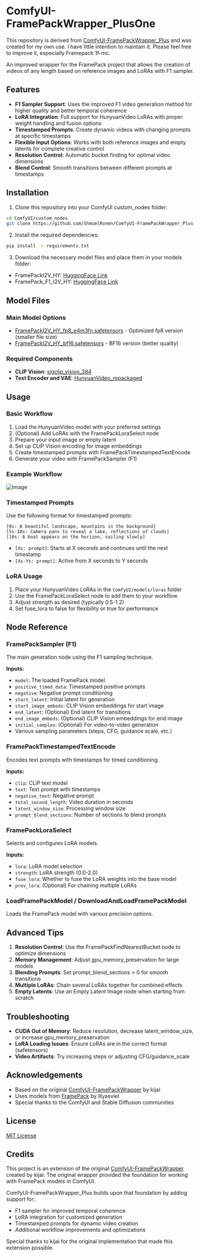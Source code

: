 # ComfyUI-FramePackWrapper_PlusOne
This repository is derived from [ComfyUI-FramePackWrapper_Plus](https://github.com/ShmuelRonen/ComfyUI-FramePackWrapper_Plus/tree/main) and was created for my own use. I have little intention to maintain it. Please feel free to improve it, especially Framepack 1f-mc.

An improved wrapper for the FramePack project that allows the creation of videos of any length based on reference images and LoRAs with F1 sampler.

## Features

- **F1 Sampler Support**: Uses the improved F1 video generation method for higher quality and better temporal coherence
- **LoRA Integration**: Full support for HunyuanVideo LoRAs with proper weight handling and fusion options
- **Timestamped Prompts**: Create dynamic videos with changing prompts at specific timestamps
- **Flexible Input Options**: Works with both reference images and empty latents for complete creative control
- **Resolution Control**: Automatic bucket finding for optimal video dimensions
- **Blend Control**: Smooth transitions between different prompts at timestamps

## Installation

1. Clone this repository into your ComfyUI custom_nodes folder:
```bash
cd ComfyUI/custom_nodes
git clone https://github.com/ShmuelRonen/ComfyUI-FramePackWrapper_Plus
```

2. Install the required dependencies:
```bash
pip install -r requirements.txt
```

3. Download the necessary model files and place them in your models folder:
- FramePackI2V_HY: [HuggingFace Link](https://huggingface.co/lllyasviel/FramePackI2V_HY)
- FramePack_F1_I2V_HY: [HuggingFace Link](https://huggingface.co/lllyasviel/FramePack_F1_I2V_HY_20250503)

## Model Files

### Main Model Options
- [FramePackI2V_HY_fp8_e4m3fn.safetensors](https://huggingface.co/Kijai/HunyuanVideo_comfy/blob/main/FramePackI2V_HY_fp8_e4m3fn.safetensors) - Optimized fp8 version (smaller file size)
- [FramePackI2V_HY_bf16.safetensors](https://huggingface.co/Kijai/HunyuanVideo_comfy/blob/main/FramePackI2V_HY_bf16.safetensors) - BF16 version (better quality)

### Required Components
- **CLIP Vision**: [sigclip_vision_384](https://huggingface.co/Comfy-Org/sigclip_vision_384/tree/main)
- **Text Encoder and VAE**: [HunyuanVideo_repackaged](https://huggingface.co/Comfy-Org/HunyuanVideo_repackaged/tree/main/split_files)

## Usage

### Basic Workflow

1. Load the HunyuanVideo model with your preferred settings
2. (Optional) Add LoRAs with the FramePackLoraSelect node
3. Prepare your input image or empty latent
4. Set up CLIP Vision encoding for image embeddings
5. Create timestamped prompts with FramePackTimestampedTextEncode
6. Generate your video with FramePackSampler (F1)

### Example Workflow

![image](https://github.com/user-attachments/assets/e7ba12b5-41ef-484b-a796-801b701628a5)

### Timestamped Prompts

Use the following format for timestamped prompts:
```
[0s: A beautiful landscape, mountains in the background]
[5s-10s: Camera pans to reveal a lake, reflections of clouds]
[10s: A boat appears on the horizon, sailing slowly]
```

- `[Xs: prompt]`: Starts at X seconds and continues until the next timestamp
- `[Xs-Ys: prompt]`: Active from X seconds to Y seconds

### LoRA Usage

1. Place your HunyuanVideo LoRAs in the `ComfyUI/models/loras` folder
2. Use the FramePackLoraSelect node to add them to your workflow
3. Adjust strength as desired (typically 0.5-1.2)
4. Set fuse_lora to false for flexibility or true for performance

## Node Reference

### FramePackSampler (F1)
The main generation node using the F1 sampling technique.

**Inputs:**
- `model`: The loaded FramePack model
- `positive_timed_data`: Timestamped positive prompts
- `negative`: Negative prompt conditioning
- `start_latent`: Initial latent for generation
- `start_image_embeds`: CLIP Vision embeddings for start image
- `end_latent`: (Optional) End latent for transitions
- `end_image_embeds`: (Optional) CLIP Vision embeddings for end image
- `initial_samples`: (Optional) For video-to-video generation
- Various sampling parameters (steps, CFG, guidance scale, etc.)

### FramePackTimestampedTextEncode
Encodes text prompts with timestamps for timed conditioning.

**Inputs:**
- `clip`: CLIP text model
- `text`: Text prompt with timestamps
- `negative_text`: Negative prompt
- `total_second_length`: Video duration in seconds
- `latent_window_size`: Processing window size
- `prompt_blend_sections`: Number of sections to blend prompts

### FramePackLoraSelect
Selects and configures LoRA models.

**Inputs:**
- `lora`: LoRA model selection
- `strength`: LoRA strength (0.0-2.0)
- `fuse_lora`: Whether to fuse the LoRA weights into the base model
- `prev_lora`: (Optional) For chaining multiple LoRAs

### LoadFramePackModel / DownloadAndLoadFramePackModel
Loads the FramePack model with various precision options.

## Advanced Tips

1. **Resolution Control**: Use the FramePackFindNearestBucket node to optimize dimensions
2. **Memory Management**: Adjust gpu_memory_preservation for large models
3. **Blending Prompts**: Set prompt_blend_sections > 0 for smooth transitions
4. **Multiple LoRAs**: Chain several LoRAs together for combined effects
5. **Empty Latents**: Use an Empty Latent Image node when starting from scratch

## Troubleshooting

- **CUDA Out of Memory**: Reduce resolution, decrease latent_window_size, or increase gpu_memory_preservation
- **LoRA Loading Issues**: Ensure LoRAs are in the correct format (safetensors)
- **Video Artifacts**: Try increasing steps or adjusting CFG/guidance_scale

## Acknowledgements

- Based on the original [ComfyUI-FramePackWrapper](https://github.com/kijai/ComfyUI-FramePackWrapper) by kijai
- Uses models from [FramePack](https://github.com/lllyasviel/Fooocus-FramePack) by lllyasviel
- Special thanks to the ComfyUI and Stable Diffusion communities

## License

[MIT License](LICENSE)

## Credits

This project is an extension of the original [ComfyUI-FramePackWrapper](https://github.com/kijai/ComfyUI-FramePackWrapper) created by kijai. The original wrapper provided the foundation for working with FramePack models in ComfyUI.

ComfyUI-FramePackWrapper_Plus builds upon that foundation by adding support for:
- F1 sampler for improved temporal coherence
- LoRA integration for customized generation
- Timestamped prompts for dynamic video creation
- Additional workflow improvements and optimizations

Special thanks to kijai for the original implementation that made this extension possible.
